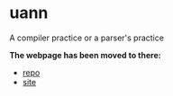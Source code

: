 # uann
A compiler practice or a parser's practice


**The webpage has been moved to there:**
 - [repo](https://git.kianting.info/?p=archivesOfToyLang;a=summary)
 - [site](https://kianting.info/wiki/w/Project:ArchivesOfToyLang)
